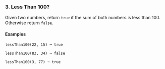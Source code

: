 ### 3. Less Than 100?
Given two numbers, return `true` if the sum of both numbers is less than 100. Otherwise return `false`.

#### Examples
```
lessThan100(22, 15) ➞ true

lessThan100(83, 34) ➞ false

lessThan100(3, 77) ➞ true
```